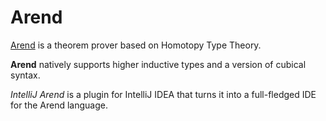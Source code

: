 # Arend

[arend]: https://arend-lang.github.io/

[Arend][arend] is a theorem prover based on Homotopy Type Theory.

**Arend** natively supports higher inductive types and a version of cubical syntax.

*IntelliJ Arend* is a plugin for IntelliJ IDEA that turns it into a full-fledged IDE for the Arend language.
